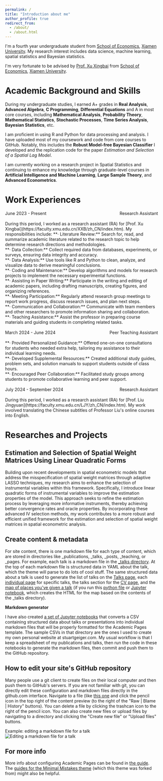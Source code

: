 ```yaml
---
permalink: /
title: "Introduction about me"
author_profile: true
redirect_from: 
  - /about/
  - /about.html
---
```


I'm a fourth year undergraduate student from [School of Economics](https://soe.xmu.edu.cn/), [Xiamen University](https://www.xmu.edu.cn/). My research interest includes data science, machine learning, spatial statistics and Bayesian statistics.

I'm very fortunate to be advised by [Prof. Xu Xingbai](https://faculty.xmu.edu.cn/XXB/zh_CN/index.htm) from [School of Economics](https://soe.xmu.edu.cn/), [Xiamen University](https://www.xmu.edu.cn/).

Academic Background and Skills
======
During my undergraduate studies, I earned A+ grades in **Real Analysis**, **Advanced Algebra**, **C Programming**, **Differential Equations** and A in most core courses, including **Mathematical Analysis**, **Probability Theory**, **Mathematical Statistics**, **Stochastic Processes**, **Time Series Analysis**, **Bayesian Statistics**, etc. 

I am proficient in using R and Python for data processing and analysis. I have uploaded most of my coursework and code from core courses to GitHub. Notably, this includes the **Robust Model-free Bayesian Classifier** I developed and the replication code for the paper _Estimation and Selection of a Spatial Lag Model_.

I am currently working on a research project in Spatial Statistics and continuing to enhance my knowledge through graduate-level courses in **Artificial Intelligence and Machine Learning**, **Large Sample Theory**, and **Advanced Econometrics**.


Work Experiences
======
<div style="display: flex; justify-content: space-between;">
  <span>June 2023 - Present</span>
  <span>Research Assistant</span>
</div>  
<br>
During this period, I worked as a research assistant (RA) for [Prof. Xu Xingbai](https://faculty.xmu.edu.cn/XXB/zh_CN/index.htm). My responsibilities include:
**· Literature Review:** Search for, read, and summarize academic literature related to the research topic to help determine research directions and methodologies.<br>
**· Data Collection:** Collect required data from databases, experiments, or surveys, ensuring data integrity and accuracy.<br>
**· Data Analysis:** Use tools like R and Python to clean, analyze, and visualize data to derive meaningful conclusions.<br>
**· Coding and Maintenance:** Develop algorithms and models for research projects to implement the necessary experimental functions.<br>
**· Assisting in Paper Writing:** Participate in the writing and editing of academic papers, including drafting manuscripts, creating figures, and organizing references.<br>
**· Meeting Participation:** Regularly attend research group meetings to report work progress, discuss research issues, and plan next steps.<br>
**· Communication and Collaboration:** Communicate with team members and other researchers to promote information sharing and collaboration.<br>
**· Teaching Assistance:** Assist the professor in preparing course materials and guiding students in completing related tasks.<br>
<br>
<div style="display: flex; justify-content: space-between;">
  <span>March 2024 - June 2024</span>
  <span>Peer Teaching Assistant</span>
</div>  
<br>
**· Provided Personalized Guidance:** Offered one-on-one consultations for students who needed extra help, tailoring my assistance to their individual learning needs.<br>
**· Developed Supplemental Resources:** Created additional study guides, problem sets, and solution manuals to support students outside of class hours.<br>
**· Encouraged Peer Collaboration:** Facilitated study groups among students to promote collaborative learning and peer support.<br>
<br>
<div style="display: flex; justify-content: space-between;">
  <span>July 2024 - September 2024</span>
  <span>Research Assistant</span>
</div>  
<br>
During this period, I worked as a research assistant (RA) for [Prof. Liu Jingyuan](https://faculty.xmu.edu.cn/LJY/zh_CN/index.htm). My work involved translating the Chinese subtitles of Professor Liu's online courses into English.

Researches and Projects
======

Estimation and Selection of Spatial Weight Matrices Using Linear Quadratic Forms
------
Building upon recent developments in spatial econometric models that address the misspecification of spatial weight matrices through adaptive LASSO techniques, my research aims to enhance the selection of instrumental variables within this framework. Specifically, I introduce linear quadratic forms of instrumental variables to improve the estimation properties of the model. This approach seeks to refine the estimation process by leveraging more informative instruments, thereby achieving better convergence rates and oracle properties. By incorporating these advanced IV selection methods, my work contributes to a more robust and efficient unified framework for the estimation and selection of spatial weight matrices in spatial econometric analysis.



Create content & metadata
------
For site content, there is one markdown file for each type of content, which are stored in directories like _publications, _talks, _posts, _teaching, or _pages. For example, each talk is a markdown file in the [_talks directory](https://github.com/academicpages/academicpages.github.io/tree/master/_talks). At the top of each markdown file is structured data in YAML about the talk, which the theme will parse to do lots of cool stuff. The same structured data about a talk is used to generate the list of talks on the [Talks page](https://academicpages.github.io/talks), each [individual page](https://academicpages.github.io/talks/2012-03-01-talk-1) for specific talks, the talks section for the [CV page](https://academicpages.github.io/cv), and the [map of places you've given a talk](https://academicpages.github.io/talkmap.html) (if you run this [python file](https://github.com/academicpages/academicpages.github.io/blob/master/talkmap.py) or [Jupyter notebook](https://github.com/academicpages/academicpages.github.io/blob/master/talkmap.ipynb), which creates the HTML for the map based on the contents of the _talks directory).

**Markdown generator**

I have also created [a set of Jupyter notebooks](https://github.com/academicpages/academicpages.github.io/tree/master/markdown_generator
) that converts a CSV containing structured data about talks or presentations into individual markdown files that will be properly formatted for the Academic Pages template. The sample CSVs in that directory are the ones I used to create my own personal website at stuartgeiger.com. My usual workflow is that I keep a spreadsheet of my publications and talks, then run the code in these notebooks to generate the markdown files, then commit and push them to the GitHub repository.

How to edit your site's GitHub repository
------
Many people use a git client to create files on their local computer and then push them to GitHub's servers. If you are not familiar with git, you can directly edit these configuration and markdown files directly in the github.com interface. Navigate to a file (like [this one](https://github.com/academicpages/academicpages.github.io/blob/master/_talks/2012-03-01-talk-1.md) and click the pencil icon in the top right of the content preview (to the right of the "Raw | Blame | History" buttons). You can delete a file by clicking the trashcan icon to the right of the pencil icon. You can also create new files or upload files by navigating to a directory and clicking the "Create new file" or "Upload files" buttons. 

Example: editing a markdown file for a talk
![Editing a markdown file for a talk](/images/editing-talk.png)

For more info
------
More info about configuring Academic Pages can be found in [the guide](https://academicpages.github.io/markdown/). The [guides for the Minimal Mistakes theme](https://mmistakes.github.io/minimal-mistakes/docs/configuration/) (which this theme was forked from) might also be helpful.
